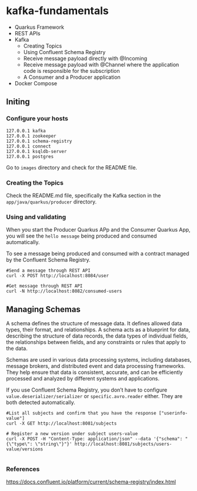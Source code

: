 # kafka-fundamentals

- Quarkus Framework
- REST APIs
- Kafka
	- Creating Topics
	- Using Confluent Schema Registry
	- Receive message payload directly with @Incoming
	- Receive message payload with @Channel where the application code is responsible for the subscription
	- A Consumer and a Producer application
- Docker Compose

## Initing

### Configure your hosts
```code
127.0.0.1 kafka
127.0.0.1 zookeeper
127.0.0.1 schema-registry
127.0.0.1 connect
127.0.0.1 ksqldb-server
127.0.0.1 postgres
```
Go to `images` directory and check for the README file.

### Creating the Topics

Check the README.md file, specifically the Kafka section in the `app/java/quarkus/producer` directory.

### Using and validating

When you start the Producer Quarkus APp and the Consumer Quarkus App, you will see the `hello message` being produced and consumed automatically.

To see a message being produced and consumed with a contract managed by the Confluent Schema Registry.

```shell script
#Send a message through REST API
curl -X POST http://localhost:8084/user

#Get message through REST API
curl -N http://localhost:8082/consumed-users
```

## Managing Schemas

A schema defines the structure of message data. It defines allowed data types, their format, and relationships. A schema acts as a blueprint for data, describing the structure of data records, the data types of individual fields, the relationships between fields, and any constraints or rules that apply to the data.

Schemas are used in various data processing systems, including databases, message brokers, and distributed event and data processing frameworks. They help ensure that data is consistent, accurate, and can be efficiently processed and analyzed by different systems and applications.

If you use Confluent Schema Registry, you don’t have to configure `value.deserializer/serializer` or `specific.avro.reader` either. They are both detected automatically.


```shell script
#List all subjects and confirm that you have the response ["userinfo-value"]
curl -X GET http://localhost:8081/subjects

# Register a new version under subject users-value
curl -X POST -H "Content-Type: application/json" --data '{"schema": "{\"type\": \"string\"}"}' http://localhost:8081/subjects/users-value/versions
    
```


### References
https://docs.confluent.io/platform/current/schema-registry/index.html

